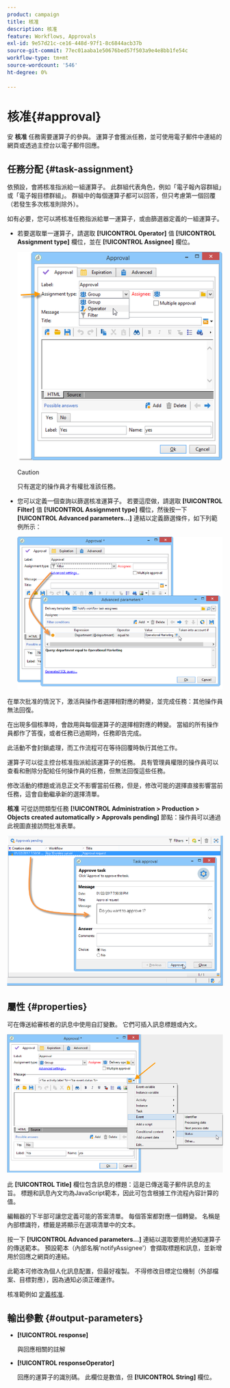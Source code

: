 ```yaml
---
product: campaign
title: 核准
description: 核准
feature: Workflows, Approvals
exl-id: 9e57d21c-ce16-448d-97f1-8c6844acb37b
source-git-commit: 77ec01aaba1e50676bed57f503a9e4e8bb1fe54c
workflow-type: tm+mt
source-wordcount: '546'
ht-degree: 0%

---
```


# 核准{#approval}



安 **核准** 任務需要運算子的參與。 運算子會獲派任務，並可使用電子郵件中連結的網頁或透過主控台以電子郵件回應。

## 任務分配 {#task-assignment}

依預設，會將核准指派給一組運算子。 此群組代表角色，例如「電子報內容群組」或「電子報目標群組」。 群組中的每個運算子都可以回答，但只考慮第一個回覆（若發生多次核准則除外）。

如有必要，您可以將核准任務指派給單一運算子，或由篩選器定義的一組運算子。

* 若要選取單一運算子，請選取 **[!UICONTROL Operator]** 值 **[!UICONTROL Assignment type]** 欄位，並在 **[!UICONTROL Assignee]** 欄位。

   ![](assets/s_advuser_validation_box_assign.png)

   >[!CAUTION]
   >
   >只有選定的操作員才有權批准該任務。

* 您可以定義一個查詢以篩選核准運算子。 若要這麼做，請選取 **[!UICONTROL Filter]** 值 **[!UICONTROL Assignment type]** 欄位，然後按一下 **[!UICONTROL Advanced parameters...]** 連結以定義篩選條件，如下列範例所示：

   ![](assets/s_advuser_validation_box_filter.png)

在單次批准的情況下，激活與操作者選擇相對應的轉變，並完成任務：其他操作員無法回復。

在出現多個核準時，會啟用與每個運算子的選擇相對應的轉變。 當組的所有操作員都作了答復，或者任務已過期時，任務即告完成。

此活動不會封鎖處理，而工作流程可在等待回覆時執行其他工作。

運算子可以從主控台核准指派給該運算子的任務。 具有管理員權限的操作員可以查看和刪除分配給任何操作員的任務，但無法回復這些任務。

修改活動的標題或消息正文不影響當前任務，但是，修改可能的選擇直接影響當前任務，這會自動繼承新的選擇清單。

**核准** 可從訪問類型任務 **[!UICONTROL Administration > Production > Objects created automatically > Approvals pending]** 節點：操作員可以通過此視圖直接訪問批准表單。

![](assets/s_advuser_validation_from_console.png)

## 屬性 {#properties}

可在傳送給審核者的訊息中使用自訂變數。 它們可插入訊息標題或內文。

![](assets/edit_validation.png)

此 **[!UICONTROL Title]** 欄位包含訊息的標題：這是已傳送電子郵件訊息的主旨。 標題和訊息內文均為JavaScript範本，因此可包含根據工作流程內容計算的值。

編輯器的下半部可讓您定義可能的答案清單。 每個答案都對應一個轉變。 名稱是內部標識符，標籤是將顯示在選項清單中的文本。

按一下 **[!UICONTROL Advanced parameters...]** 連結以選取要用於通知運算子的傳送範本。 預設範本（內部名稱&#39;notifyAssignee&#39;）會擷取標題和訊息，並新增用於回應之網頁的連結。

此範本可修改為個人化訊息配置，但最好複製。 不得修改目標定位機制（外部檔案、目標對應），因為通知必須正確運作。

核准範例如 [定義核准](define-approvals.md).

## 輸出參數 {#output-parameters}

* **[!UICONTROL response]**

   與回應相關的註解

* **[!UICONTROL responseOperator]**

   回應的運算子的識別碼。 此欄位是數值，但 **[!UICONTROL String]** 欄位。
